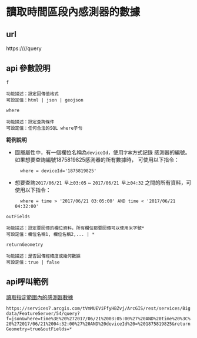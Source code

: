 # 讀取時間區段內感測器的數據

## url 

https://<featurelayer-url>/<featureId>/query

## api 參數說明

`f`

```
功能描述：設定回傳值格式
可設定值：html | json | geojson
```

`where`

```
功能描述：設定查詢條件
可設定值：任何合法的SQL where子句
```

**範例說明**

 - 圖層屬性中，有一個欄位名稱為`deviceId`，使用`字串`方式記錄
   感測器的編號。如果想要查詢編號1875819825感測器的所有數據時，
   可使用以下指令：
	
   ```
     where = deviceId='1875819825'
   ```
 - 想要查詢`2017/06/21 早上03:05` ~ `2017/06/21 早上04:32`
   之間的所有資料，可使用以下指令：
	
   ```
     where = time > '2017/06/21 03:05:00' AND time < '2017/06/21 04:32:00'
   ```

`outFields`

```
功能描述：設定要回傳的欄位資料，所有欄位都要回傳可以使用米字號*
可設定值：欄位名稱1, 欄位名稱2,... | *
```

`returnGeometry`

```
功能描述：是否回傳經緯度或幾何數據
可設定值：true | false
```

## api呼叫範例

[讀取指定範圍內的感測器數據](https://services7.arcgis.com/tVmMUEViFfyHBZvj/ArcGIS/rest/services/Bigdata/FeatureServer/54/query?f=html&where=time%3E%20%272017/06/21%2003:05:00%27%20AND%20time%20%3C%20%272017/06/21%2004:32:00%27%20AND%20deviceId%20=%201875819825&returnGeometry=true&outFields=*)

`https://services7.arcgis.com/tVmMUEViFfyHBZvj/ArcGIS/rest/services/Bigdata/FeatureServer/54/query?f=json&where=time%3E%20%272017/06/21%2003:05:00%27%20AND%20time%20%3C%20%272017/06/21%2004:32:00%27%20AND%20deviceId%20=%201875819825&returnGeometry=true&outFields=*`